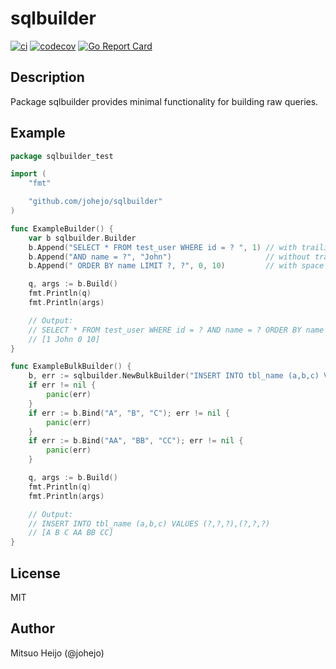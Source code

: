# sqlbuilder

[![ci](https://github.com/johejo/sqlbuilder/workflows/ci/badge.svg?branch=master)](https://github.com/johejo/sqlbuilder/actions?query=workflow%3Aci)
[![codecov](https://codecov.io/gh/johejo/sqlbuilder/branch/master/graph/badge.svg)](https://codecov.io/gh/johejo/sqlbuilder)
[![Go Report Card](https://goreportcard.com/badge/github.com/johejo/sqlbuilder)](https://goreportcard.com/report/github.com/johejo/sqlbuilder)

## Description

Package sqlbuilder provides minimal functionality for building raw queries.

## Example

```go
package sqlbuilder_test

import (
	"fmt"

	"github.com/johejo/sqlbuilder"
)

func ExampleBuilder() {
	var b sqlbuilder.Builder
	b.Append("SELECT * FROM test_user WHERE id = ? ", 1) // with trailing space
	b.Append("AND name = ?", "John")                     // without trailing space
	b.Append(" ORDER BY name LIMIT ?, ?", 0, 10)         // with space at the beginning

	q, args := b.Build()
	fmt.Println(q)
	fmt.Println(args)

	// Output:
	// SELECT * FROM test_user WHERE id = ? AND name = ? ORDER BY name LIMIT ?, ?
	// [1 John 0 10]
}

func ExampleBulkBuilder() {
	b, err := sqlbuilder.NewBulkBuilder("INSERT INTO tbl_name (a,b,c) VALUES (?)")
	if err != nil {
		panic(err)
	}
	if err := b.Bind("A", "B", "C"); err != nil {
		panic(err)
	}
	if err := b.Bind("AA", "BB", "CC"); err != nil {
		panic(err)
	}

	q, args := b.Build()
	fmt.Println(q)
	fmt.Println(args)

	// Output:
	// INSERT INTO tbl_name (a,b,c) VALUES (?,?,?),(?,?,?)
	// [A B C AA BB CC]
}
```

## License

MIT

## Author

Mitsuo Heijo (@johejo)
